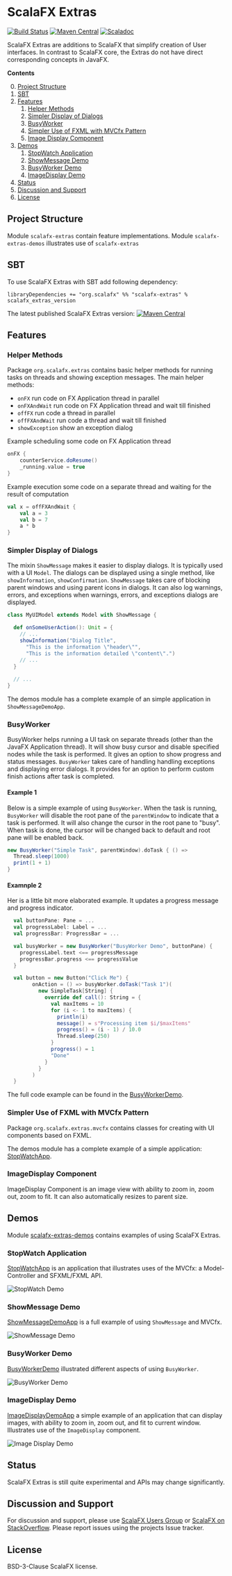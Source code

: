 ScalaFX Extras
==============

[![Build Status](https://travis-ci.org/scalafx/scalafx-extras.svg?branch=master)](https://travis-ci.org/scalafx/scalafx-extras)
[![Maven Central](https://maven-badges.herokuapp.com/maven-central/org.scalafx/scalafx-extras_2.13/badge.svg)](https://maven-badges.herokuapp.com/maven-central/org.scalafx/scalafx-extras_2.13)
[![Scaladoc](http://javadoc-badge.appspot.com/org.scalafx/scalafx-extras_2.13.svg?label=scaladoc)](http://javadoc-badge.appspot.com/org.scalafx/scalafx-extras_2.13)

ScalaFX Extras are additions to ScalaFX that simplify creation of User interfaces. 
In contrast to ScalaFX core, the Extras do not have direct corresponding concepts in JavaFX. 

**Contents**

0. [Project Structure](#project-structure)
0. [SBT](#sbt)
0. [Features](#features)
   1. [Helper Methods](#helper-methods)
   1. [Simpler Display of Dialogs](#simpler-display-of-dialogs)
   1. [BusyWorker](#busyworker)
   1. [Simpler Use of FXML with MVCfx Pattern](#simpler-use-of-fxml-with-mvcfx-pattern)
   1. [Image Display Component](#imagedisplay-component)
0. [Demos](#demos)
   1. [StopWatch Application](#stopwatch-application)
   1. [ShowMessage Demo](#showmessage-demo)
   1. [BusyWorker Demo](#busyworker-demo)
   1. [ImageDisplay Demo](#imagedisplay-demo)
0. [Status](#status)
0. [Discussion and Support](#discussion-and-support)
0. [License](#license)

Project Structure
-----------------

Module `scalafx-extras` contain feature implementations.
Module `scalafx-extras-demos` illustrates use of `scalafx-extras`

SBT
---

To use ScalaFX Extras with SBT add following dependency:

```
libraryDependencies += "org.scalafx" %% "scalafx-extras" % scalafx_extras_version
```

The latest published ScalaFX Extras version: [![Maven Central](https://maven-badges.herokuapp.com/maven-central/org.scalafx/scalafx-extras_2.12/badge.svg)](https://maven-badges.herokuapp.com/maven-central/org.scalafx/scalafx-extras_2.12)

Features
--------

### Helper Methods

Package `org.scalafx.extras` contains basic helper methods for running tasks on threads and showing exception messages.
The main helper methods:

* `onFX` run code on FX Application thread in parallel
* `onFXAndWait` run code on FX Application thread and wait till finished
* `offFX` run code a thread in parallel
* `offFXAndWait` run code a thread and wait till finished
* `showException` show an exception dialog

Example scheduling some code on FX Application thread
```scala
onFX {
    counterService.doResume()
    _running.value = true
}

```

Example execution some code on a separate thread and waiting for the result of computation
```scala
val x = offFXAndWait {
    val a = 3
    val b = 7
    a * b
}

```

### Simpler Display of Dialogs

The mixin `ShowMessage` makes it easier to display dialogs. It is typically used with a UI `Model`. 
The dialogs can be displayed using a single method, like `showInformation`, `showConfirmation`. `ShowMessage` takes care of blocking parent windows and using parent icons in dialogs. It can also log warnings, errors, and exceptions when warnings, errors, and exceptions dialogs are displayed. 

```scala
class MyUIModel extends Model with ShowMessage {

  def onSomeUserAction(): Unit = {
    // ...
    showInformation("Dialog Title",
      "This is the information \"header\"",
      "This is the information detailed \"content\".")
    // ...
  }
  
  // ...
}
```  
The demos module has a complete example of an simple application in `ShowMessageDemoApp`.

### BusyWorker

BusyWorker helps running a UI task on separate threads (other than the JavaFX Application thread). 
It will show busy cursor and disable specified nodes while the task is performed.
It gives an option to show progress and status messages. 
`BusyWorker` takes care of handling handling exceptions and displaying error dialogs.
It provides for an option to perform custom finish actions after task is completed.

#### Example 1

Below is a simple example of using `BusyWorker`. 
When the task is running, `BusyWorker` will disable the root pane of the `parentWindow` to indicate that a task is performed.
It will also change the cursor in the root pane to "busy". 
When task is done, the cursor will be changed back to default and root pane will be enabled back.

```scala
new BusyWorker("Simple Task", parentWindow).doTask { () =>
  Thread.sleep(1000)
  print(1 + 1)
}
```

#### Examnple 2

Her is a little bit more elaborated example. It updates a progress message and progress indicator.
```scala
  val buttonPane: Pane = ...
  val progressLabel: Label = ...
  val progressBar: ProgressBar = ...

  val busyWorker = new BusyWorker("BusyWorker Demo", buttonPane) {
    progressLabel.text <== progressMessage
    progressBar.progress <== progressValue
  }

  val button = new Button("Click Me") {
        onAction = () => busyWorker.doTask("Task 1")(
          new SimpleTask[String] {
            override def call(): String = {
              val maxItems = 10
              for (i <- 1 to maxItems) {
                println(i)
                message() = s"Processing item $i/$maxItems"
                progress() = (i - 1) / 10.0
                Thread.sleep(250)
              }
              progress() = 1
              "Done"
            }
          }
        )
  }
```
The full code example can be found in the 
[BusyWorkerDemo][BusyWorkerDemo].


### Simpler Use of FXML with MVCfx Pattern

Package `org.scalafx.extras.mvcfx` contains classes for creating with UI components based on FXML.

The demos module has a complete example of a simple application: [StopWatchApp][StopWatchDemo].

### ImageDisplay Component

ImageDisplay Component is an image view with ability to zoom in, zoom out, zoom to fit. 
It can also automatically resizes to parent size.


Demos
-----

Module [scalafx-extras-demos][scalafx-extras-demos] contains examples of using ScalaFX Extras.

### StopWatch Application

[StopWatchApp][StopWatchDemo] is an application that illustrates uses of the MVCfx: a Model-Controller and SFXML/FXML API.

![StopWatch Demo](notes/assets/StopWatchDemo.gif)

### ShowMessage Demo

[ShowMessageDemoApp][ShowMessageDemo] is a full example of using `ShowMessage` and MVCfx.

![ShowMessage Demo](notes/assets/ShowMessageDemo.gif)

### BusyWorker Demo

[BusyWorkerDemo][BusyWorkerDemo] illustrated different aspects of using `BusyWorker`.

![BusyWorker Demo](notes/assets/BusyWorkerDemo.gif)

### ImageDisplay Demo

[ImageDisplayDemoApp][ImageDisplayDemo] a simple example of an application that can display images, 
with ability to zoom in, zoom out, and fit to current window. Illustrates use of the `ImageDisplay` component.

![Image Display Demo](notes/assets/ImageDisplayDemo.gif)

Status
------

ScalaFX Extras is still quite experimental and APIs may change significantly.

Discussion and Support
----------------------

For discussion and support, please use [ScalaFX Users Group](https://groups.google.com/forum/#!forum/scalafx-users) 
or [ScalaFX on StackOverflow](https://stackoverflow.com/questions/tagged/scalafx).
Please report issues using the projects Issue tracker.


License
-------

BSD-3-Clause ScalaFX license.

[scalafx-extras-demos]: scalafx-extras-demos
[BusyWorkerDemo]: scalafx-extras-demos/src/main/scala/org/scalafx/extras/BusyWorkerDemo.scala
[ImageDisplayDemo]: scalafx-extras-demos\src\main\scala\org\scalafx\extras\image\ImageDisplayDemoApp.scala
[ShowMessageDemo]: scalafx-extras-demos\src\main\scala\org\scalafx\extras\showmessage
[StopWatchDemo]: scalafx-extras-demos\src\main\scala\org\scalafx\extras\mvcfx\stopwatch